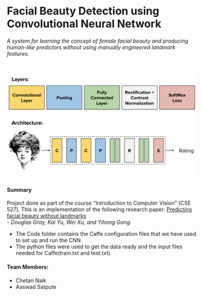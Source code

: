 # Facial Beauty Detection using Convolutional Neural Network 
###### A system for learning the concept of female facial beauty and producing human-like predictors without using manually engineered landmark features.

![architecture](imgs/cnn_img.png)

#### Summary
Project done as part of the course "Introduction to Computer Vision" [CSE 527]. This is an implementation of the following research paper:
[Predicting facial beauty without landmarks](http://www.dbs.ifi.lmu.de/~yu_k/dgray_eccv2010final.pdf)
<br />
_\- Douglas Gray, Kai Yu, Wei Xu, and Yihong Gong._


- The Code folder contains the Caffe configuration files that we have used to set up and run the CNN.
- The python files were used to get the data ready and the input files needed for Caffe(train.txt and test.txt).
 
#### Team Members:
- Chetan Naik
- Aaswad Satpute
